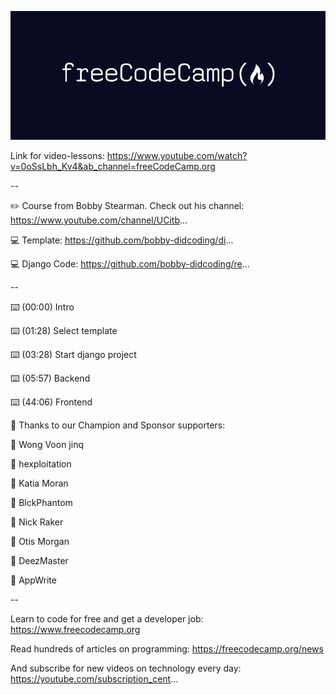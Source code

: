 ![logo](https://github.com/CarlosViniMSouza/Python-BackEnd-Django/blob/main/Images/freecodecamp.png)

Link for video-lessons: https://www.youtube.com/watch?v=0oSsLbh_Kv4&ab_channel=freeCodeCamp.org

--

✏️ Course from Bobby Stearman. Check out his channel: https://www.youtube.com/channel/UCitb...

💻 Template: https://github.com/bobby-didcoding/di...

💻 Django Code: https://github.com/bobby-didcoding/re...

--

⌨️ (00:00) Intro 

⌨️ (01:28) Select template 

⌨️ (03:28) Start django project 

⌨️ (05:57) Backend 

⌨️ (44:06) Frontend 


🎉 Thanks to our Champion and Sponsor supporters:

👾 Wong Voon jinq

👾 hexploitation

👾 Katia Moran

👾 BlckPhantom

👾 Nick Raker

👾 Otis Morgan

👾 DeezMaster

👾 AppWrite

--

Learn to code for free and get a developer job: https://www.freecodecamp.org

Read hundreds of articles on programming: https://freecodecamp.org/news

And subscribe for new videos on technology every day: https://youtube.com/subscription_cent...